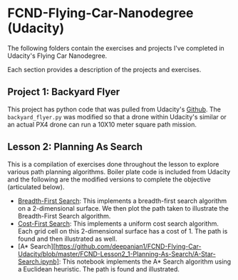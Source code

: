 # FCND-Flying-Car-Nanodegree (Udacity)

The following folders contain the exercises and projects I've completed in Udacity's Flying Car Nanodegree.  

Each section provides a description of the projects and exercises.

## Project 1:  Backyard Flyer
This project has python code that was pulled from Udacity's [Github](https://github.com/udacity/FCND-Backyard-Flyer/).  The `backyard_flyer.py` was modified so that a drone within Udacity's similar or an actual PX4 drone can run a 10X10 meter square path mission.

## Lesson 2:  Planning As Search
This is a compilation of exercises done throughout the lesson to explore various path planning algorithms.  Boiler plate code is included from Udacity and the following are the modified versions to complete the objective (articulated below).  
* [Breadth-First Search](https://github.com/deepanjan1/FCND-Flying-Car-Udacity/blob/master/FCND-Lesson2_1-Planning-As-Search/Breadth-First%20Search.ipynb):  This implements a breadth-first search algorithm on a 2-dimensional surface.  We then plot the path taken to illustrate the Breadth-First Search algorithm.
* [Cost-First Search](https://github.com/deepanjan1/FCND-Flying-Car-Udacity/blob/master/FCND-Lesson2_1-Planning-As-Search/Uniform%20Cost%20Search.ipynb):  This implements a uniform cost search algorithm.  Each grid cell on this 2-dimensional surface has a cost of 1.  The path is found and then illustrated as well.
* [A* Search][https://github.com/deepanjan1/FCND-Flying-Car-Udacity/blob/master/FCND-Lesson2_1-Planning-As-Search/A-Star-Search.ipynb]:  This notebook implements the A* Search algorithm using a Euclidean heuristic.  The path is found and illustrated.